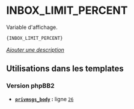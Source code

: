 # INBOX_LIMIT_PERCENT


Variable d'affichage.

```html
{INBOX_LIMIT_PERCENT}
```

[*Ajouter une description*](https://fa-tvars.appspot.com/var/INBOX_LIMIT_PERCENT)

## Utilisations dans les templates

### Version phpBB2
* __[`privmsgs_body`](../tpl/var/subsilver/privmsgs_body.md#readme) :__ ligne [`26`](../tpl/src/subsilver/privmsgs_body.tpl#L26)